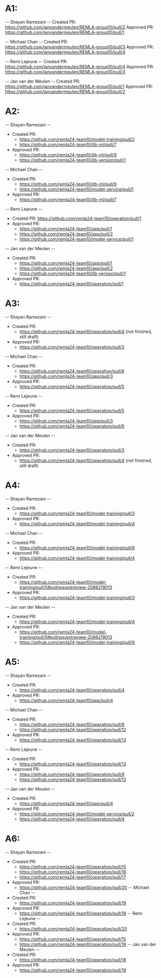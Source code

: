 # A1:
-- Shayan Ramezani --
Created PR: https://github.com/janvandermeulen/REMLA-group10/pull/2
Approved PR: https://github.com/janvandermeulen/REMLA-group10/pull/1

-- Michael Chan --
Created PR: https://github.com/janvandermeulen/REMLA-group10/pull/3
Approved PR: https://github.com/janvandermeulen/REMLA-group10/pull/4

-- Remi Lejeune --
Created PR: https://github.com/janvandermeulen/REMLA-group10/pull/4
Approved PR: https://github.com/janvandermeulen/REMLA-group10/pull/3

-- Jan van der Meulen --
Created PR: https://github.com/janvandermeulen/REMLA-group10/pull/1
Approved PR: https://github.com/janvandermeulen/REMLA-group10/pull/2


# A2:
-- Shayan Ramezani --
- Created PR: 
  - https://github.com/remla24-team10/model-training/pull/2
  - https://github.com/remla24-team10/lib-ml/pull/7
- Approved PR: 
  - https://github.com/remla24-team10/lib-ml/pull/9
  - https://github.com/remla24-team10/lib-version/pull/1

-- Michael Chan --
- Created PR: 
  - https://github.com/remla24-team10/lib-ml/pull/9
  - https://github.com/remla24-team10/model-service/pull/1
- Approved PR: 
  - https://github.com/remla24-team10/lib-ml/pull/7

-- Remi Lejeune --
- Created PR: https://github.com/remla24-team10/operation/pull/1
- Approved PR: 
  - https://github.com/remla24-team10/app/pull/1
  - https://github.com/remla24-team10/app/pull/2
  - https://github.com/remla24-team10/model-service/pull/1

-- Jan van der Meulen --
- Created PR: 
  - https://github.com/remla24-team10/app/pull/1
  - https://github.com/remla24-team10/app/pull/2
  - https://github.com/remla24-team10/lib-version/pull/1
- Approved PR:
  - https://github.com/remla24-team10/operation/pull/1  

# A3: 
-- Shayan Ramezani --
- Created PR: 
  - https://github.com/remla24-team10/operation/pull/4 (not finished, still draft)
- Approved PR:
  - https://github.com/remla24-team10/operation/pull/3

-- Michael Chan --
- Created PR:
  - https://github.com/remla24-team10/operation/pull/6
  - https://github.com/remla24-team10/app/pull/3
- Approved PR:
  - https://github.com/remla24-team10/operation/pull/5

-- Remi Lejeune --
- Created PR: 
  - https://github.com/remla24-team10/operation/pull/5
- Approved PR:
  - https://github.com/remla24-team10/app/pull/3
  - https://github.com/remla24-team10/operation/pull/6

-- Jan van der Meulen --
- Created PR: 
  - https://github.com/remla24-team10/operation/pull/3
- Approved PR:
  - https://github.com/remla24-team10/operation/pull/4 (not finished, still draft)

# A4: 
-- Shayan Ramezani --
- Created PR: 
  - https://github.com/remla24-team10/model-training/pull/3
- Approved PR:
  - https://github.com/remla24-team10/model-training/pull/4 

-- Michael Chan --
- Created PR: 
  - https://github.com/remla24-team10/model-training/pull/6
- Approved PR:
  - https://github.com/remla24-team10/model-training/pull/4 

-- Remi Lejeune --
- Created PR: 
  - https://github.com/remla24-team10/model-training/pull/5#pullrequestreview-2086219013
- Approved PR:
  - https://github.com/remla24-team10/model-training/pull/3

-- Jan van der Meulen --
- Created PR: 
  - https://github.com/remla24-team10/model-training/pull/4 
- Approved PR:
  - https://github.com/remla24-team10/model-training/pull/5#pullrequestreview-2086219013
  - https://github.com/remla24-team10/model-training/pull/6

# A5: 
-- Shayan Ramezani --
- Created PR: 
  - https://github.com/remla24-team10/operation/pull/4
- Approved PR: 
  - https://github.com/remla24-team10/app/pull/4 

-- Michael Chan --
- Created PR: 
  - https://github.com/remla24-team10/operation/pull/9
  - https://github.com/remla24-team10/operation/pull/12
- Approved PR:
  - https://github.com/remla24-team10/operation/pull/13

-- Remi Lejeune --
- Created PR:
  - https://github.com/remla24-team10/operation/pull/13
- Approved PR: 
  - https://github.com/remla24-team10/operation/pull/9 
  - https://github.com/remla24-team10/operation/pull/12
  
-- Jan van der Meulen --
- Created PR: 
  - https://github.com/remla24-team10/app/pull/4
- Approved PR: 
  - https://github.com/remla24-team10/model-service/pull/2 
  - https://github.com/remla24-team10/operation/pull/4

# A6:
-- Shayan Ramezani --
- Created PR: 
  - https://github.com/remla24-team10/operation/pull/15
  - https://github.com/remla24-team10/operation/pull/16
  - https://github.com/remla24-team10/operation/pull/17
- Approved PR: 
  - https://github.com/remla24-team10/operation/pull/20
-- Michael Chan --
- Created PR: 
  - https://github.com/remla24-team10/operation/pull/19 
- Approved PR:
  - https://github.com/remla24-team10/operation/pull/18
-- Remi Lejeune --
- Created PR: 
  - https://github.com/remla24-team10/operation/pull/20
- Approved PR:
  - https://github.com/remla24-team10/operation/pull/15
  - https://github.com/remla24-team10/operation/pull/16
-- Jan van der Meulen --
- Created PR: 
  - https://github.com/remla24-team10/operation/pull/18
- Approved PR:
  - https://github.com/remla24-team10/operation/pull/19 